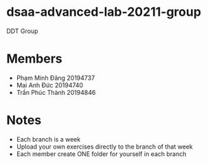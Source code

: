# dsaa-advanced-lab-20211-group
DDT Group
# Members
- Phạm Minh Đăng 20194737
- Mai Anh Đức 20194740
- Trần Phúc Thành 20194846
# Notes
- Each branch is a week
- Upload your own exercises directly to the branch of that week
- Each member create ONE folder for yourself in each branch
